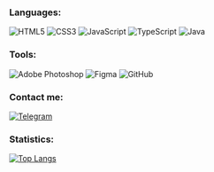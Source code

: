 

<!-- ### Hello! I`m Front-end Developer.  -->

### Languages:
![HTML5](https://img.shields.io/badge/-HTML5-090909?style=for-the-badge&logo=HTML5&logocolor=4974a5)
![CSS3](https://img.shields.io/badge/-CSS3-090909?style=for-the-badge&logo=CSS3&logocolor=097CDB)
![JavaScript](https://img.shields.io/badge/-JavaScript-090909?style=for-the-badge&logo=JavaScript&logocolor=E9D54D)
![TypeScript](https://img.shields.io/badge/-TypeScript-090909?style=for-the-badge&logo=TypeScript&logocolor=E9D54D)
![Java](https://img.shields.io/badge/-Java-090909?style=for-the-badge&logo=Java&logocolor=E9D54D)

<!-- ### Frameworks:

![React](https://img.shields.io/badge/-React-090909?style=for-the-badge&logo=React&logocolor=E9D54D)

![Spring Framework](https://img.shields.io/badge/-Spring_Framework-090909?style=for-the-badge&logo=Spring_Framework&logocolor=E9D54D) -->

### Tools:

![Adobe Photoshop](https://img.shields.io/badge/-Adobe_Photoshop-090909?style=for-the-badge&logo=Adobe-Photoshop&logocolor=E9D54D)
![Figma](https://img.shields.io/badge/-Figma-090909?style=for-the-badge&logo=Figma&logocolor=E9D54D)
![GitHub](https://img.shields.io/badge/-Git-090909?style=for-the-badge&logo=GitHub&logocolor=E9D54D)


### Contact me:
<!-- ![MySite](https://img.shields.io/badge/-MySite-090909?style=for-the-badge&logo=MySite&logocolor=00538c) -->

[![Telegram](https://img.shields.io/badge/-Telegram-090909?style=for-the-badge&logo=Telegram&logocolor=E9D54D)](https://t.me/helgee)

<!--[![Gmail](https://img.shields.io/badge/-Gmail-090909?style=for-the-badge&logo=Gmail&logocolor=d4442)](olegvotozz@gmail.com)

[![VK](https://img.shields.io/badge/-VK-090909?style=for-the-badge&logo=VK&logocolor=E9D54D)](https://t.me/Helgee)  -->

### Statistics:
[![Top Langs](https://github-readme-stats.vercel.app/api/top-langs/?username=Helgeee&show_icons=true&theme=dark)](https://github.com/anuraghazra/github-readme-stats)


